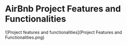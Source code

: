 # AirBnb Project Features and Functionalities

![Project features and functionalities](Project Features and Functionalities.png)

